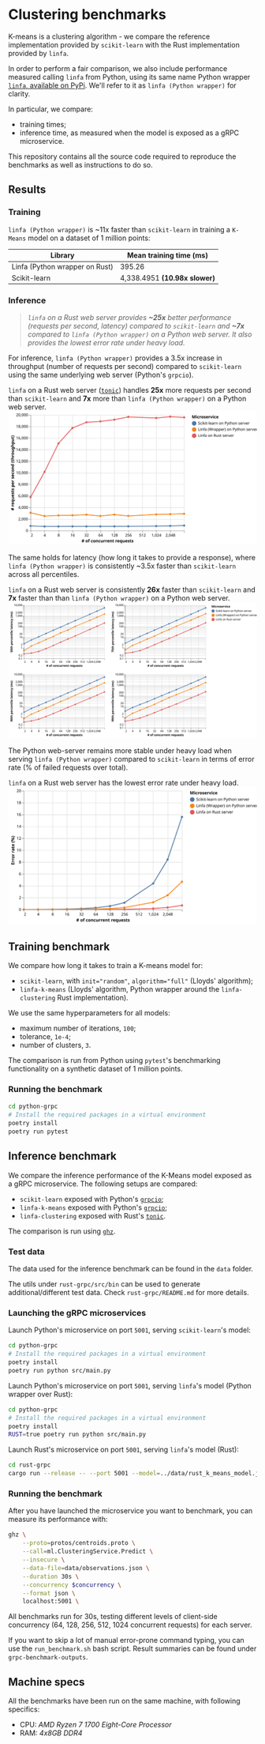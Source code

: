 # Clustering benchmarks

K-means is a clustering algorithm - we compare the reference implementation provided by 
`scikit-learn` with the Rust implementation provided by `linfa`.

In order to perform a fair comparison, we also include performance
measured calling `linfa` from Python, using its same name Python wrapper 
[`linfa`, available on PyPi](https://pypi.org/project/linfa/). 
We'll refer to it as `linfa (Python wrapper)` for clarity.

In particular, we compare:
- training times;
- inference time, as measured when the model is exposed as a gRPC microservice.

This repository contains all the source code required to reproduce the benchmarks as well as
instructions to do so.

## Results

### Training

`linfa (Python wrapper)` is ~11x faster than `scikit-learn` in training a `K-Means` model
on a dataset of 1 million points:

| Library | Mean training time (ms) |
|---------|--------------------|
| Linfa (Python wrapper on Rust) | 395.26 |
| Scikit-learn | 4,338.4951 **(10.98x slower)** |

### Inference

> _`linfa` on a Rust web server provides **~25x** better performance (requests per second, latency) compared
to `scikit-learn` and **~7x** compared to `linfa (Python wrapper)` on a Python web server. 
It also provides the lowest error rate under heavy load._

For inference, `linfa (Python wrapper)` provides a 3.5x increase in throughput (number of requests per second)
compared to `scikit-learn` using the same underlying web server (Python's `grpcio`).

`linfa` on a Rust web server ([`tonic`](https://github.com/hyperium/tonic)) handles **25x** more requests
per second than `scikit-learn` and **7x** more than `linfa (Python wrapper)` on a Python web server.
![Throughput](./visualisations/throughput.svg)

The same holds for latency (how long it takes to provide a response), where `linfa (Python wrapper)` 
is consistently ~3.5x faster than `scikit-learn` across all percentiles.

`linfa` on a Rust web server is consistently **26x** faster than `scikit-learn` and **7x** faster than
than `linfa (Python wrapper)` on a Python web server.
![Latencies](./visualisations/latencies.svg)

The Python web-server remains more stable under heavy load when serving `linfa (Python wrapper)` 
compared to `scikit-learn` in terms of error rate (% of failed requests over total).

`linfa` on a Rust web server has the lowest error rate under heavy load.
![Latencies](./visualisations/error_rate.svg)


## Training benchmark

We compare how long it takes to train a K-means model for:
- `scikit-learn`, with `init="random"`, `algorithm="full"` (Lloyds' algorithm);
- `linfa-k-means` (Lloyds' algorithm, Python wrapper around the `linfa-clustering` Rust implementation).
  
We use the same hyperparameters for all models:
- maximum number of iterations, `100`;
- tolerance, `1e-4`;
- number of clusters, `3`.

The comparison is run from Python using `pytest`'s benchmarking functionality on a synthetic dataset
of 1 million points.

### Running the benchmark

```bash
cd python-grpc
# Install the required packages in a virtual environment
poetry install
poetry run pytest 
```

## Inference benchmark 

We compare the inference performance of the K-Means model exposed as a gRPC microservice.
The following setups are compared:
- `scikit-learn` exposed with Python's [`grpcio`](https://grpc.io/docs/quickstart/python/);
- `linfa-k-means` exposed with Python's [`grpcio`](https://grpc.io/docs/quickstart/python/);
- `linfa-clustering` exposed with Rust's [`tonic`](https://github.com/hyperium/tonic).

The comparison is run using [`ghz`](https://ghz.sh/).

### Test data

The data used for the inference benchmark can be found in the `data` folder.

The utils under `rust-grpc/src/bin` can be used to generate additional/different test data. Check 
`rust-grpc/README.md` for more details.

### Launching the gRPC microservices

Launch Python's microservice on port `5001`, serving `scikit-learn`'s model:
```bash
cd python-grpc
# Install the required packages in a virtual environment
poetry install
poetry run python src/main.py
```

Launch Python's microservice on port `5001`, serving `linfa`'s model (Python wrapper over Rust):
```bash
cd python-grpc
# Install the required packages in a virtual environment
poetry install
RUST=true poetry run python src/main.py
```

Launch Rust's microservice on port `5001`, serving `linfa`'s model (Rust):
```bash
cd rust-grpc 
cargo run --release -- --port 5001 --model=../data/rust_k_means_model.json
```

### Running the benchmark

After you have launched the microservice you want to benchmark, you can measure its performance with:
```bash
ghz \
    --proto=protos/centroids.proto \
    --call=ml.ClusteringService.Predict \
    --insecure \
    --data-file=data/observations.json \
    --duration 30s \
    --concurrency $concurrency \
    --format json \
    localhost:5001 \
```

All benchmarks run for 30s, testing different levels of client-side concurrency (64, 128, 256, 512, 1024 concurrent requests) 
for each server.

If you want to skip a lot of manual error-prone command typing, you can use the `run_benchmark.sh` bash script.
Result summaries can be found under `grpc-benchmark-outputs`.

## Machine specs

All the benchmarks have been run on the same machine, with following specifics:
- CPU: _AMD Ryzen 7 1700 Eight-Core Processor_
- RAM: _4x8GB DDR4_

